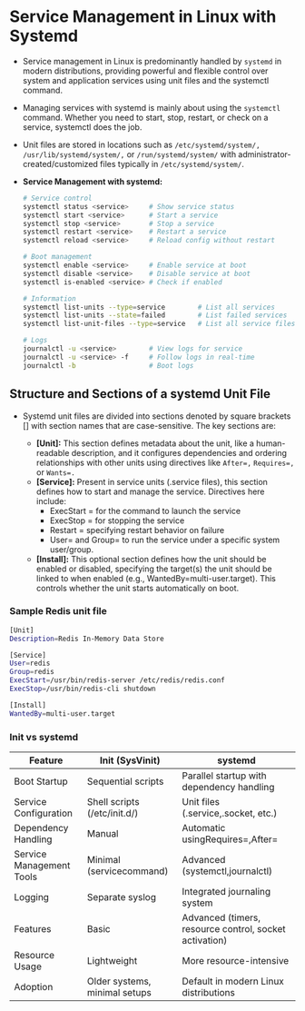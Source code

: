# Service Management in Linux with Systemd
- Service management in Linux is predominantly handled by `systemd` in modern distributions, providing powerful and flexible control over system and application services using unit files and the systemctl command.
- Managing services with systemd is mainly about using the `systemctl` command. Whether you need to start, stop, restart, or check on a service, systemctl does the job.
- Unit files are stored in locations such as `/etc/systemd/system/,` `/usr/lib/systemd/system/,` or `/run/systemd/system/` with administrator-created/customized files typically in `/etc/systemd/system/`.

- **Service Management with systemd:**
  ```bash
  # Service control
  systemctl status <service>     # Show service status
  systemctl start <service>      # Start a service
  systemctl stop <service>       # Stop a service
  systemctl restart <service>    # Restart a service
  systemctl reload <service>     # Reload config without restart
  
  # Boot management
  systemctl enable <service>     # Enable service at boot
  systemctl disable <service>    # Disable service at boot
  systemctl is-enabled <service> # Check if enabled
  
  # Information
  systemctl list-units --type=service        # List all services
  systemctl list-units --state=failed        # List failed services
  systemctl list-unit-files --type=service   # List all service files
  
  # Logs
  journalctl -u <service>        # View logs for service
  journalctl -u <service> -f     # Follow logs in real-time
  journalctl -b                  # Boot logs
  ```

## Structure and Sections of a systemd Unit File
- Systemd unit files are divided into sections denoted by square brackets [] with section names that are case-sensitive. The key sections are:

  - **[Unit]:** This section defines metadata about the unit, like a human-readable description, and it configures dependencies and ordering relationships with other units using directives like `After=,` `Requires=,` or `Wants=.`​
  - **[Service]:** Present in service units (.service files), this section defines how to start and manage the service. Directives here include:
    - ExecStart = for the command to launch the service
    - ExecStop = for stopping the service
    - Restart = specifying restart behavior on failure
    - User= and Group= to run the service under a specific system user/group.​
  - **[Install]:** This optional section defines how the unit should be enabled or disabled, specifying the target(s) the unit should be linked to when enabled (e.g., WantedBy=multi-user.target). This controls whether the unit starts automatically on boot.

### Sample Redis unit file
```bash
[Unit]
Description=Redis In-Memory Data Store

[Service]
User=redis
Group=redis
ExecStart=/usr/bin/redis-server /etc/redis/redis.conf
ExecStop=/usr/bin/redis-cli shutdown

[Install]
WantedBy=multi-user.target
```

### Init vs systemd
| Feature                   |  Init (SysVinit)                |  systemd                                               |
|--------------------------|---------------------------------|--------------------------------------------------------|
|Boot Startup              |  Sequential scripts             |  Parallel startup with dependency handling             |
|Service Configuration     |  Shell scripts (/etc/init.d/)   |  Unit files (.service,.socket, etc.)                   |
|Dependency Handling       |  Manual                         |  Automatic usingRequires=,After=                       |
|Service Management Tools  |  Minimal (servicecommand)       |  Advanced (systemctl,journalctl)                       |
|Logging                   |  Separate syslog                |  Integrated journaling system                          |
|Features                  |  Basic                          |  Advanced (timers, resource control, socket activation)|
|Resource Usage            |  Lightweight                    |  More resource-intensive                               |
|Adoption                  |  Older systems, minimal setups  |  Default in modern Linux distributions                 |
